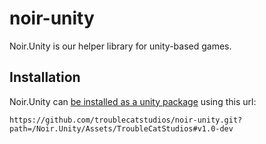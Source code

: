 # noir-unity
Noir.Unity is our helper library for unity-based games.

## Installation

Noir.Unity can [be installed as a unity package](https://docs.unity3d.com/Manual/upm-ui-giturl.html) using this url:

```
https://github.com/troublecatstudios/noir-unity.git?path=/Noir.Unity/Assets/TroubleCatStudios#v1.0-dev
```
